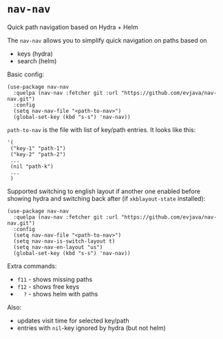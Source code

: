 # `nav-nav`
Quick path navigation based on Hydra + Helm

The `nav-nav` allows you to simplify quick navigation on paths based on
- keys (hydra)
- search (helm)

Basic config:
``` elisp
(use-package nav-nav
  :quelpa (nav-nav :fetcher git :url "https://github.com/evjava/nav-nav.git")
  :config
  (setq nav-nav-file "<path-to-nav>")
  (global-set-key (kbd "s-s") 'nav-nav))
```

`path-to-nav` is the file with list of key/path entries. It looks like this:
```
'(
 ("key-1" "path-1")
 ("key-2" "path-2")
 ...
 (nil "path-k")
 ...
 )
```

Supported switching to english layout if another one enabled before showing hydra and switching back after (if `xkblayout-state` installed):
``` elisp
(use-package nav-nav
  :quelpa (nav-nav :fetcher git :url "https://github.com/evjava/nav-nav.git")
  :config
  (setq nav-nav-file "<path-to-nav>")
  (setq nav-nav-is-switch-layout t)
  (setq nav-nav-en-layout "us")
  (global-set-key (kbd "s-s") 'nav-nav))
```

Extra commands:
- `f11` - shows missing paths
- `f12` - shows free keys
- `  ?` - shows helm with paths

Also:
- updates visit time for selected key/path 
- entries with `nil`-key ignored by hydra (but not helm)
